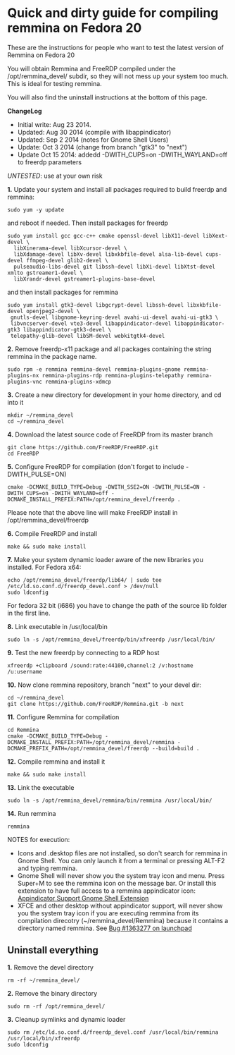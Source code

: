 # Quick and dirty guide for compiling remmina on Fedora 20

These are the instructions for people who want to test the latest version of Remmina on Fedora 20

You will obtain Remmina and FreeRDP compiled under the /opt/remmina_devel/ subdir, so they will not mess up your system too much. This is ideal for testing remmina.

You will also find the uninstall instructions at the bottom of this page.

**ChangeLog**
- Initial write: Aug 23 2014.
- Updated: Aug 30 2014 (compile with libappindicator)
- Updated: Sep 2 2014 (notes for Gnome Shell Users)
- Update: Oct 3 2014 (change from branch "gtk3" to "next")
- Update Oct 15 2014: addedd -DWITH_CUPS=on -DWITH_WAYLAND=off to freerdp parameters

*UNTESTED*: use at your own risk

**1.** Update your system and install all packages required to build freerdp and remmina:
```
sudo yum -y update
```
and reboot if needed. Then install packages for freerdp
```
sudo yum install gcc gcc-c++ cmake openssl-devel libX11-devel libXext-devel \
  libXinerama-devel libXcursor-devel \
  libXdamage-devel libXv-devel libxkbfile-devel alsa-lib-devel cups-devel ffmpeg-devel glib2-devel \
  pulseaudio-libs-devel git libssh-devel libXi-devel libXtst-devel xmlto gstreamer1-devel \
  libXrandr-devel gstreamer1-plugins-base-devel 
```
and then install packages for remmina
```
sudo yum install gtk3-devel libgcrypt-devel libssh-devel libxkbfile-devel openjpeg2-devel \
 gnutls-devel libgnome-keyring-devel avahi-ui-devel avahi-ui-gtk3 \
 libvncserver-devel vte3-devel libappindicator-devel libappindicator-gtk3 libappindicator-gtk3-devel \
 telepathy-glib-devel libSM-devel webkitgtk4-devel
```
**2.** Remove freerdp-x11 package and all packages containing the string remmina in the package name.

```
sudo rpm -e remmina remmina-devel remmina-plugins-gnome remmina-plugins-nx remmina-plugins-rdp remmina-plugins-telepathy remmina-plugins-vnc remmina-plugins-xdmcp
```

**3.** Create a new directory for development in your home directory, and cd into it
```
mkdir ~/remmina_devel
cd ~/remmina_devel
```
**4.** Download the latest source code of FreeRDP from its master branch
```
git clone https://github.com/FreeRDP/FreeRDP.git
cd FreeRDP
```
**5.** Configure FreeRDP for compilation (don't forget to include -DWITH_PULSE=ON)
```
cmake -DCMAKE_BUILD_TYPE=Debug -DWITH_SSE2=ON -DWITH_PULSE=ON -DWITH_CUPS=on -DWITH_WAYLAND=off -DCMAKE_INSTALL_PREFIX:PATH=/opt/remmina_devel/freerdp .
```
Please note that the above line will make FreeRDP install in /opt/remmina_devel/freerdp

**6.** Compile FreeRDP and install
```
make && sudo make install
```
**7.** Make your system dynamic loader aware of the new libraries you installed. For Fedora x64:
```
echo /opt/remmina_devel/freerdp/lib64/ | sudo tee /etc/ld.so.conf.d/freerdp_devel.conf > /dev/null
sudo ldconfig
```
For fedora 32 bit (i686) you have to change the path of the source lib folder in the first line.

**8.** Link executable in /usr/local/bin
```
sudo ln -s /opt/remmina_devel/freerdp/bin/xfreerdp /usr/local/bin/
```
**9.** Test the new freerdp by connecting to a RDP host
```
xfreerdp +clipboard /sound:rate:44100,channel:2 /v:hostname /u:username
```

**10.** Now clone remmina repository, branch "next" to your devel dir:
```
cd ~/remmina_devel
git clone https://github.com/FreeRDP/Remmina.git -b next
```

**11.** Configure Remmina for compilation
```
cd Remmina
cmake -DCMAKE_BUILD_TYPE=Debug -DCMAKE_INSTALL_PREFIX:PATH=/opt/remmina_devel/remmina -DCMAKE_PREFIX_PATH=/opt/remmina_devel/freerdp --build=build .
```
**12.** Compile remmina and install it
```
make && sudo make install
```
**13.** Link the executable
```
sudo ln -s /opt/remmina_devel/remmina/bin/remmina /usr/local/bin/
```
**14.** Run remmina
```
remmina
```
NOTES for execution:
* Icons and .desktop files are not installed, so don't search for remmina in Gnome Shell. You can only launch it from a terminal or pressing ALT-F2 and typing remmina.
* Gnome Shell will never show you the system tray icon and menu. Press Super+M to see the remmina icon on the message bar. Or install this extension to have full access to a remmina appindicator icon: [Appindicator Support Gnome Shell Extension](https://extensions.gnome.org/extension/615/appindicator-support/)
* XFCE and other desktop without appindicator support, will never show you the system tray icon if you are executing remmina from its compilation direcotry (~/remmina_devel/Remmina) because it contains a directory named remmina. See [Bug #1363277 on launchpad](https://bugs.launchpad.net/libappindicator/+bug/1363277)

## Uninstall everything
**1.** Remove the devel directory
```
rm -rf ~/remmina_devel/
```
**2.** Remove the binary directory
```
sudo rm -rf /opt/remmina_devel/
```
**3.** Cleanup symlinks and dynamic loader
```
sudo rm /etc/ld.so.conf.d/freerdp_devel.conf /usr/local/bin/remmina /usr/local/bin/xfreerdp
sudo ldconfig
```
